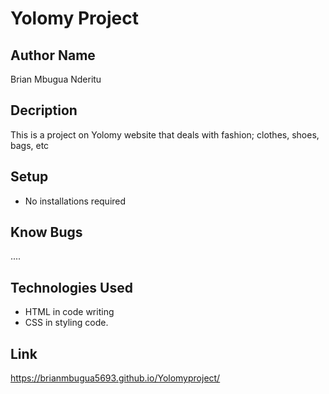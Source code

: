 # Yolomy Project
## Author Name
Brian Mbugua Nderitu
## Decription
This is a project on Yolomy website that deals with fashion; clothes, shoes, bags, etc
## Setup
* No installations required
## Know Bugs
....
## Technologies Used
* HTML in code writing
* CSS in styling code.
## Link
 https://brianmbugua5693.github.io/Yolomyproject/
